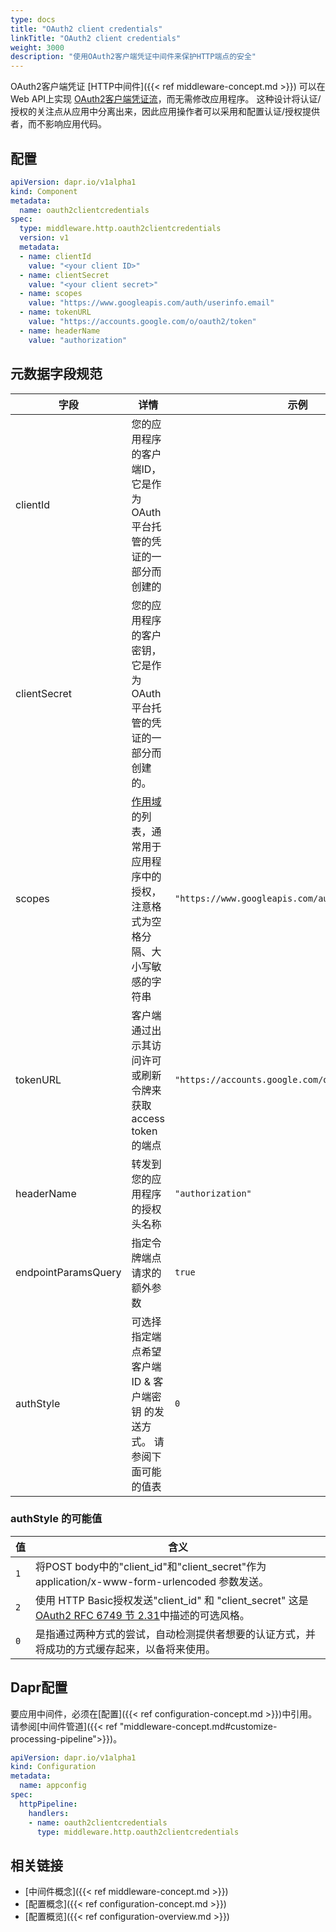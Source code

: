 ```yaml
---
type: docs
title: "OAuth2 client credentials"
linkTitle: "OAuth2 client credentials"
weight: 3000
description: "使用OAuth2客户端凭证中间件来保护HTTP端点的安全"
---
```


OAuth2客户端凭证 [HTTP中间件]({{< ref middleware-concept.md >}}) 可以在Web API上实现 [OAuth2客户端凭证流](https://tools.ietf.org/html/rfc6749#section-4.4)，而无需修改应用程序。 这种设计将认证/授权的关注点从应用中分离出来，因此应用操作者可以采用和配置认证/授权提供者，而不影响应用代码。

## 配置

```yaml
apiVersion: dapr.io/v1alpha1
kind: Component
metadata:
  name: oauth2clientcredentials
spec:
  type: middleware.http.oauth2clientcredentials
  version: v1
  metadata:
  - name: clientId
    value: "<your client ID>"
  - name: clientSecret
    value: "<your client secret>"
  - name: scopes
    value: "https://www.googleapis.com/auth/userinfo.email"
  - name: tokenURL
    value: "https://accounts.google.com/o/oauth2/token"
  - name: headerName
    value: "authorization"
```
## 元数据字段规范

| 字段                  | 详情                                                                                         | 示例                                                 |
| ------------------- | ------------------------------------------------------------------------------------------ | -------------------------------------------------- |
| clientId            | 您的应用程序的客户端ID，它是作为OAuth平台托管的凭证的一部分而创建的                                                      |                                                    |
| clientSecret        | 您的应用程序的客户密钥，它是作为OAuth平台托管的凭证的一部分而创建的。                                                      |                                                    |
| scopes              | [作用域](https://tools.ietf.org/html/rfc6749#section-3.3)的列表，通常用于应用程序中的授权，注意格式为空格分隔、大小写敏感的字符串 | `"https://www.googleapis.com/auth/userinfo.email"` |
| tokenURL            | 客户端通过出示其访问许可或刷新令牌来获取access token的端点                                                        | `"https://accounts.google.com/o/oauth2/token"`     |
| headerName          | 转发到您的应用程序的授权头名称                                                                            | `"authorization"`                                  |
| endpointParamsQuery | 指定令牌端点请求的额外参数                                                                              | `true`                                             |
| authStyle           | 可选择指定端点希望 客户端ID & 客户端密钥 的发送方式。 请参阅下面可能的值表                                                  | `0`                                                |

### authStyle 的可能值

| 值   | 含义                                                                                                                                       |
| --- | ---------------------------------------------------------------------------------------------------------------------------------------- |
| `1` | 将POST body中的"client_id"和"client_secret"作为 application/x-www-form-urlencoded 参数发送。                                                      |
| `2` | 使用 HTTP Basic授权发送"client_id" 和 "client_secret" 这是 [OAuth2 RFC 6749 节 2.31](https://tools.ietf.org/html/rfc6749#section-2.3.1)中描述的可选风格。 |
| `0` | 是指通过两种方式的尝试，自动检测提供者想要的认证方式，并将成功的方式缓存起来，以备将来使用。                                                                                           |

## Dapr配置

要应用中间件，必须在[配置]({{< ref configuration-concept.md >}})中引用。 请参阅[中间件管道]({{< ref "middleware-concept.md#customize-processing-pipeline">}})。

```yaml
apiVersion: dapr.io/v1alpha1
kind: Configuration
metadata:
  name: appconfig
spec:
  httpPipeline:
    handlers:
    - name: oauth2clientcredentials
      type: middleware.http.oauth2clientcredentials
```

## 相关链接
- [中间件概念]({{< ref middleware-concept.md >}})
- [配置概念]({{< ref configuration-concept.md >}})
- [配置概览]({{< ref configuration-overview.md >}})
